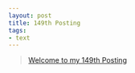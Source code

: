 ```yaml
---
layout: post
title: 149th Posting
tags: 
- text
---
```


> [Welcome to my 149th Posting](https://janghan-kor.tistory.com/713)
